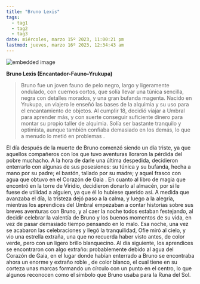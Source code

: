 ```yaml
---
title: "Bruno Lexis"
tags:
  - tag1
  - tag2
  - tag3
date: miércoles, marzo 15º 2023, 11:00:21 pm
lastmod: jueves, marzo 16º 2023, 12:34:43 am
---
```


![embedded image](https://assets.legendkeeper.com/68a1b166-4abd-4c53-9e92-358b5a6bc050.jpg "Attachment")

**Bruno Lexis (Encantador-Fauno-Yrukupa)**

> Bruno fue un joven fauno de pelo negro, largo y ligeramente ondulado, con cuernos cortos, que solía llevar una túnica sencilla, negra con detalles morados, y una gran bufanda magenta. Nacido en Yrukupa, un viajero le enseñó las bases de la alquimia y su uso para el encantamiento de objetos. Al cumplir 18, decidió viajar a Umbral para aprender más, y con suerte conseguir suficiente dinero para montar su propio taller de alquimia. Solía ser bastante tranquilo y optimista, aunque también confiaba demasiado en los demás, lo que a menudo lo metió en problemas .

El día después de la muerte de Bruno comenzó siendo un día triste, ya que aquellos compañeros con los que tuvo aventuras lloraron la pérdida del pobre muchacho. A la hora de darle una última despedida, decidieron enterrarlo con algunas de sus posesiones: su túnica y su bufanda, hecha a mano por su padre; el bastón, tallado por su madre; y aquel frasco con agua que obtuvo en el Corazón de Gaia . En cuanto al libro de magia que encontró en la torre de Viridio, decidieron donarlo al almacén, por si le fuese de utilidad a alguien, ya que él lo hubiese querido así. A medida que avanzaba el día, la tristeza dejó paso a la calma, y luego a la alegría, mientras los aprendices del Umbral empezaban a contar historias sobre sus breves aventuras con Bruno, y al caer la noche todos estaban festejando, al decidir celebrar la valentía de Bruno y los buenos momentos de su vida, en vez de pasar demasiado tiempo pensando en lo malo. Esa noche, una vez se acabaron las celebraciones y llegó la tranquilidad, Ofie miró al cielo, y vio una estrella extraña, una que no recuerda haber visto antes, de color verde, pero con un ligero brillo blanquecino. Al día siguiente, los aprendices se encontraron con algo extraño: probablemente debido al agua del Corazón de Gaia, en el lugar donde habían enterrado a Bruno se encontraba ahora un enorme y extraño roble , de color blanco, el cual tiene en su corteza unas marcas formando un círculo con un punto en el centro, lo que algunos reconocen como el símbolo que Bruno usaba para la Runa del Sol.
